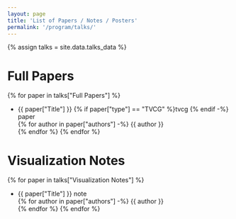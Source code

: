 ```yaml
---
layout: page
title: 'List of Papers / Notes / Posters'
permalink: '/program/talks/'
---
```


<script src="https://unpkg.com/vue@3"></script>
<script type="text/javascript" src="{{ site.baseurl }}/assets/javascripts/talks_data.js"></script>

{% assign talks = site.data.talks_data %}

# Full Papers

{% for paper in talks["Full Papers"] %}
- <span class="paper-title">{{ paper["Title"] }}</span>
  {% if paper["type"] == "TVCG" %}<span class="paper-type paper-type-tvcg">tvcg</span> {% endif -%}
  <span class="paper-type">paper</span>
  <br/>
    {% for author in paper["authors"] -%}
    <span class="paper-author">{{ author }}</span><br/>
    {% endfor %}
{% endfor %}

# Visualization Notes

{% for paper in talks["Visualization Notes"] %}
- <span class="paper-title">{{ paper["Title"] }}</span>
  <span class="paper-type">note</span>
  <br/>
    {% for author in paper["authors"] -%}
    <span class="paper-author">{{ author }}</span><br/>
    {% endfor %}
{% endfor %}

<div id="posters"></div>

<!-- script type="text/javascript" src="{{ site.baseurl }}/assets/javascripts/talks.js"></script -->
